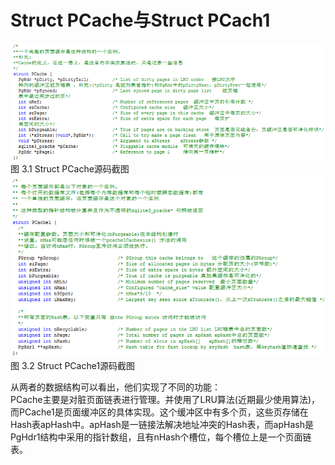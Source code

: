 # Struct PCache与Struct PCach1
<img src="../../pcache.png"/>
图 3.1 Struct PCache源码截图  
<img src="../../pcache1.png"/>   
图 3.2 Struct PCache1源码截图  

从两者的数据结构可以看出，他们实现了不同的功能：  
    PCache主要是对脏页面链表进行管理。并使用了LRU算法(近期最少使用算法)，而PCache1是页面缓冲区的具体实现。这个缓冲区中有多个页，这些页存储在Hash表apHash中。apHash是一链接法解决地址冲突的Hash表，而apHash是PgHdr1结构中采用的指针数组，且有nHash个槽位，每个槽位上是一个页面链表。


